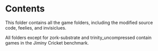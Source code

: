 # Contents

This folder contains all the game folders, including the modified source code, feelies, and invisiclues.

All folders except for zork-substrate and trinity_uncompressed contain games in the Jiminy Cricket benchmark.
